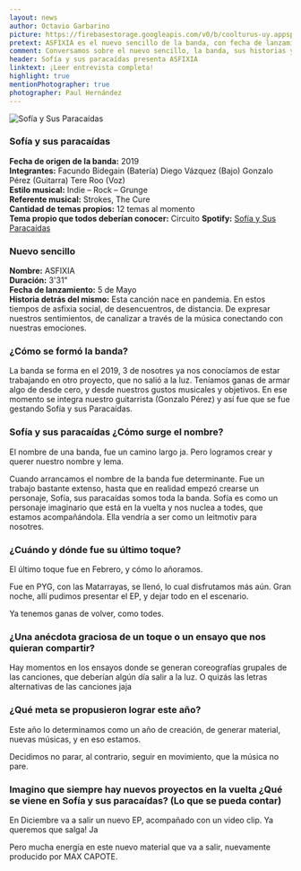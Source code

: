 ```yaml
---
layout: news
author: Octavio Garbarino
picture: https://firebasestorage.googleapis.com/v0/b/coolturus-uy.appspot.com/o/news%2Fsofiaysusparacaidas.JPG?alt=media&token=f30e23b5-3baf-4d6a-955c-152da89e75d6
pretext: ASFIXIA es el nuevo sencillo de la banda, con fecha de lanzamiento el 5 de Mayo. Esta canción nace en pandemia, en estos tiempos de asfixia social, de desencuentros, de distancia.
comment: Conversamos sobre el nuevo sencillo, la banda, sus historias y proyectos.
header: Sofía y sus paracaídas presenta ASFIXIA
linktext: ¡Leer entrevista completa! 
highlight: true
mentionPhotographer: true
photographer: Paul Hernández 
---
```

<div class="image-box">
<img src="https://firebasestorage.googleapis.com/v0/b/coolturus-uy.appspot.com/o/news%2FAsfixia.JPG?alt=media&token=1a30d0d3-8ed9-4363-a769-7d6e08be3651" alt="Sofía y Sus Paracaídas"></div>

### Sofía y sus paracaídas
**Fecha de origen de la banda:** 2019<br>
**Integrantes:** Facundo Bidegain (Batería) Diego Vázquez (Bajo)  Gonzalo Pérez (Guitarra) Tere Roo (Voz)<br>
**Estilo musical:** Indie – Rock – Grunge<br>
**Referente musical:** Strokes, The Cure<br>
**Cantidad de temas propios:** 12 temas al momento<br>
**Tema propio que todos deberían conocer:** Circuito
**Spotify:** [Sofía y Sus Paracaídas](https://open.spotify.com/artist/0vLW3E3sxu3dBfvbD2hVQR)

### Nuevo sencillo
**Nombre:** ASFIXIA<br>
**Duración:** 3'31"<br>
**Fecha de lanzamiento:** 5 de Mayo<br>
**Historia detrás del mismo:** Esta canción nace en pandemia. En estos tiempos de asfixia social, de desencuentros, de distancia. De expresar nuestros sentimientos, de canalizar a través de la música conectando con nuestras emociones.

### ¿Cómo se formó la banda?
La banda se forma en el 2019, 3 de nosotres ya nos conocíamos de estar trabajando en otro proyecto, que no salió a la luz. Teníamos ganas de armar algo de desde cero, y desde nuestros gustos musicales y objetivos. En ese momento se integra nuestro guitarrista (Gonzalo Pérez) y así fue que se fue gestando Sofía y sus Paracaídas.

### Sofía y sus paracaídas ¿Cómo surge el nombre?
El nombre de una banda, fue un camino largo ja. Pero logramos crear y querer nuestro nombre y lema.

Cuando arrancamos el nombre de la banda fue determinante. Fue un trabajo bastante extenso, hasta que en realidad empezó crearse un personaje, Sofía, sus paracaídas somos toda la banda. Sofía es como un personaje imaginario que está en la vuelta y nos nuclea a todes, que estamos acompañándola. Ella vendría a ser como un leitmotiv para nosotres.

### ¿Cuándo y dónde fue su último toque?
El último toque fue en Febrero, y cómo lo añoramos.

Fue en PYG, con las Matarrayas, se llenó, lo cual disfrutamos más aún. Gran noche, allí pudimos presentar el EP, y dejar todo en el escenario.

Ya tenemos ganas de volver, como todes.

### ¿Una anécdota graciosa de un toque o un ensayo que nos quieran compartir?
Hay momentos en los ensayos donde se generan coreografías grupales de las canciones, que deberían algún día salir a la luz. O quizás las letras alternativas de las canciones jaja

### ¿Qué meta se propusieron lograr este año?
Este año lo determinamos como un año de creación, de generar material, nuevas músicas, y en eso estamos.

Decidimos no parar, al contrario, seguir en movimiento, que la música no pare.

### Imagino que siempre hay nuevos proyectos en la vuelta ¿Qué se viene en Sofía y sus paracaídas? (Lo que se pueda contar)
En Diciembre va a salir un nuevo EP, acompañado con un video clip. Ya queremos que salga! Ja

Pero mucha energía en este nuevo material que va a salir, nuevamente producido por MAX CAPOTE.
